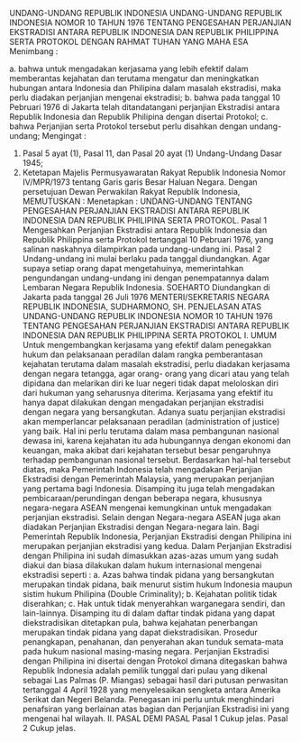  UNDANG-UNDANG REPUBLIK INDONESIA UNDANG-UNDANG REPUBLIK INDONESIA NOMOR 10 TAHUN 1976 TENTANG PENGESAHAN PERJANJIAN EKSTRADISI ANTARA REPUBLIK INDONESIA DAN REPUBLIK PHILIPPINA SERTA PROTOKOL
DENGAN RAHMAT TUHAN YANG MAHA ESA
Menimbang :

a. bahwa untuk mengadakan kerjasama yang lebih efektif dalam memberantas kejahatan dan terutama mengatur dan meningkatkan hubungan antara Indonesia dan Philipina dalam masalah ekstradisi, maka perlu diadakan perjanjian mengenai ekstradisi;
b. bahwa pada tanggal 10 Pebruari 1976 di Jakarta telah ditandatangani perjanjian Ekstradisi antara Republik Indonesia dan Republik Philipina dengan disertai Protokol;
c. bahwa Perjanjian serta Protokol tersebut perlu disahkan dengan undang-undang;
Mengingat :

1. Pasal 5 ayat (1), Pasal 11, dan Pasal 20 ayat (1) Undang-Undang Dasar 1945;
2. Ketetapan Majelis Permusyawaratan Rakyat Republik Indonesia Nomor IV/MPR/1973 tentang Garis garis Besar Haluan Negara. Dengan persetujuan Dewan Perwakilan Rakyat Republik Indonesia,
MEMUTUSKAN :
 Menetapkan : UNDANG-UNDANG TENTANG PENGESAHAN PERJANJIAN EKSTRADISI ANTARA REPUBLIK INDONESIA DAN REPUBLIK PHILIPINA SERTA PROTOKOL.
Pasal 1
Mengesahkan Perjanjian Ekstradisi antara Republik Indonesia dan Republik Philippina serta Protokol tertanggal 10 Pebruari 1976, yang salinan naskahnya dilampirkan pada undang-undang ini.
Pasal 2
Undang-undang ini mulai berlaku pada tanggal diundangkan. Agar supaya setiap orang dapat mengetahuinya, memerintahkan pengundangan undang-undang ini dengan penempatannya dalam Lembaran Negara Republik Indonesia. SOEHARTO Diundangkan di Jakarta pada tanggal 26 Juli 1976 MENTERI/SEKRETARIS NEGARA REPUBLIK INDONESIA, SUDHARMONO, SH. PENJELASAN ATAS UNDANG-UNDANG REPUBLIK INDONESIA NOMOR 10 TAHUN 1976 TENTANG PENGESAHAN PERJANJIAN EKSTRADISI ANTARA REPUBLIK INDONESIA DAN REPUBLIK PHILIPPINA SERTA PROTOKOL I. UMUM Untuk mengembangkan kerjasama yang efektif dalam penegakkan hukum dan pelaksanaan peradilan dalam rangka pemberantasan kejahatan terutama dalam masalah ekstradisi, perlu diadakan kerjasama dengan negara tetangga, agar orang- orang yang dicari atau yang telah dipidana dan melarikan diri ke luar negeri tidak dapat meloloskan diri dari hukuman yang seharusnya diterima. Kerjasama yang efektif itu hanya dapat dilakukan dengan mengadakan perjanjian ekstradisi dengan negara yang bersangkutan. Adanya suatu perjanjian ekstradisi akan memperlancar pelaksanaan peradilan (administration of justice) yang baik. Hal ini perlu terutama dalam masa pembangunan nasional dewasa ini, karena kejahatan itu ada hubungannya dengan ekonomi dan keuangan, maka akibat dari kejahatan tersebut besar pengaruhnya terhadap pembangunan nasional tersebut. Berdasarkan hal-hal tersebut diatas, maka Pemerintah Indonesia telah mengadakan Perjanjian Ekstradisi dengan Pemerintah Malaysia, yang merupakan perjanjian yang pertama bagi Indonesia. Disamping itu juga telah mengadakan pembicaraan/perundingan dengan beberapa negara, khususnya negara-negara ASEAN mengenai kemungkinan untuk mengadakan perjanjian ekstradisi. Selain dengan Negara-negara ASEAN juga akan diadakan Perjanjian Ekstradisi dengan Negara-negara lain. Bagi Pemerintah Republik Indonesia, Perjanjian Ekstradisi dengan Philipina ini merupakan perjanjian ekstradisi yang kedua. Dalam Perjanjian Ekstradisi dengan Philipina ini sudah dimasukkan azas-azas umum yang sudah diakui dan biasa dilakukan dalam hukum internasional mengenai ekstradisi seperti :
a. Azas bahwa tindak pidana yang bersangkutan merupakan tindak pidana, baik menurut sistim hukum Indonesia maupun sistim hukum Philipina (Double Criminality);
b. Kejahatan politik tidak diserahkan;
c. Hak untuk tidak menyerahkan warganegara sendiri, dan lain-lainnya. Disamping itu di dalam daftar tindak pidana yang dapat diekstradisikan ditetapkan pula, bahwa kejahatan penerbangan merupakan tindak pidana yang dapat diekstradisikan. Prosedur penangkapan, penahanan, dan penyerahan akan tunduk semata-mata pada hukum nasional masing-masing negara. Perjanjian Ekstradisi dengan Philipina ini disertai dengan Protokol dimana ditegaskan bahwa Republik Indonesia adalah pemilik tunggal dari pulau yang dikenal sebagai Las Palmas (P. Miangas) sebagai hasil dari putusan perwasitan tertanggal 4 April 1928 yang menyelesaikan sengketa antara Amerika Serikat dan Negeri Belanda. Penegasan ini perlu untuk menghindari penafsiran yang berlainan atas bagian dan Perjanjian Ekstradisi ini yang mengenai hal wilayah. II. PASAL DEMI PASAL
Pasal 1
Cukup jelas.
Pasal 2
Cukup jelas.